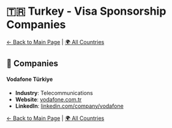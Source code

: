 # 🇹🇷 Turkey - Visa Sponsorship Companies

[← Back to Main Page](../../README.md) | [🌍 All Countries](../countries.md)

## 🏢 Companies

#### **Vodafone Türkiye**

- **Industry**: Telecommunications
- **Website**: [vodafone.com.tr](https://www.vodafone.com.tr/)
- **LinkedIn**: [linkedin.com/company/vodafone](https://www.linkedin.com/company/vodafone/?originalSubdomain=tr)

[← Back to Main Page](../../README.md) | [🌍 All Countries](../countries.md)
